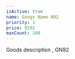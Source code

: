 ```yaml
---
isActive: true
name: Googs Name N92
priority: 1
price: 9292
maxCount: 100
---
```


Goods description , GN92